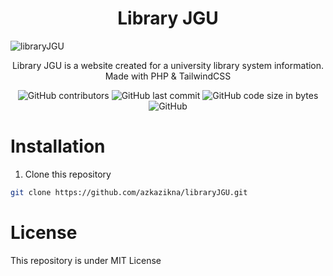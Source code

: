 <h1 align="center">Library JGU</h1>

![libraryJGU](https://user-images.githubusercontent.com/70270081/186207890-2fd768e1-a7b4-4394-955a-82a80cd5599b.png)

<p align="center">Library JGU is a website created for a university library system information. Made with PHP & TailwindCSS</p>

<div align="center">

![GitHub contributors](https://img.shields.io/github/contributors/azkazikna/libraryJGU?style=for-the-badge)
![GitHub last commit](https://img.shields.io/github/last-commit/azkazikna/libraryJGU?style=for-the-badge)
![GitHub code size in bytes](https://img.shields.io/github/languages/code-size/azkazikna/libraryJGU?style=for-the-badge)
![GitHub](https://img.shields.io/github/license/azkazikna/libraryJGU?style=for-the-badge)

</div>

# Installation

1. Clone this repository
```bash
git clone https://github.com/azkazikna/libraryJGU.git
```

# License
This repository is under MIT License
